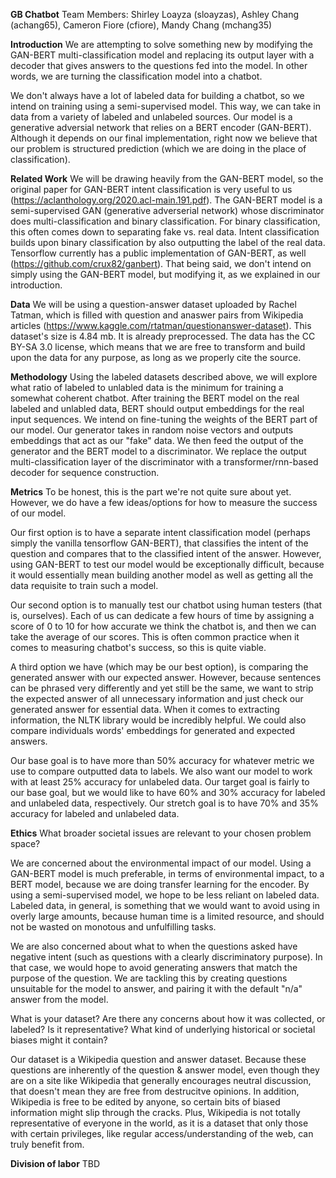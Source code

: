 **GB Chatbot**
Team Members: Shirley Loayza (sloayzas), Ashley Chang (achang65), Cameron Fiore (cfiore), Mandy Chang (mchang35)

**Introduction**
We are attempting to solve something new by modifying the GAN-BERT multi-classification model and replacing its output layer with a decoder that gives answers to the questions fed into the model. In other words, we are turning the classification model into a chatbot.

We don't always have a lot of labeled data for building a chatbot, so we intend on training using a semi-supervised model. This way, we can take in data from a variety of labeled and unlabeled sources. Our model is a generative adversial network that relies on a BERT encoder (GAN-BERT). Although it depends on our final implementation, right now we believe that our problem is structured prediction (which we are doing in the place of classification).

**Related Work**
We will be drawing heavily from the GAN-BERT model, so the original paper for GAN-BERT intent classification is very useful to us (https://aclanthology.org/2020.acl-main.191.pdf). The GAN-BERT model is a semi-supervised GAN (generative adverserial network) whose discriminator does multi-classification and binary classification. For binary classification, this often comes down to separating fake vs. real data. Intent classification builds upon binary classification by also outputting the label of the real data. Tensorflow currently has a public implementation of GAN-BERT, as well (https://github.com/crux82/ganbert). That being said, we don't intend on simply using the GAN-BERT model, but modifying it, as we explained in our introduction.

**Data**
We will be using a question-answer dataset uploaded by Rachel Tatman, which is filled with question and anaswer pairs from Wikipedia articles (https://www.kaggle.com/rtatman/questionanswer-dataset). This dataset's size is 4.84 mb. It is already preprocessed. The data has the CC BY-SA 3.0 license, which means that we are free to transform and build upon the data for any purpose, as long as we properly cite the source.

**Methodology**
Using the labeled datasets described above, we will explore what ratio of labeled to unlabled data is the minimum for training a somewhat coherent chatbot. After training the BERT model on the real labeled and unlabled data, BERT should output embeddings for the real input sequences. We intend on fine-tuning the weights of the BERT part of our model. Our generator takes in random noise vectors and outputs embeddings that act as our "fake" data. We then feed the output of the generator and the BERT model to a discriminator. We replace the output multi-classification layer of the discriminator with a transformer/rnn-based decoder for sequence construction.

**Metrics**
To be honest, this is the part we're not quite sure about yet. However, we do have a few ideas/options for how to measure the success of our model.

Our first option is to have a separate intent classification model (perhaps simply the vanilla tensorflow GAN-BERT), that classifies the intent of the question and compares that to the classified intent of the answer. However, using GAN-BERT to test our model would be exceptionally difficult, because it would essentially mean building another model as well as getting all the data requisite to train such a model.

Our second option is to manually test our chatbot using human testers (that is, ourselves). Each of us can dedicate a few hours of time by assigning a score of 0 to 10 for how accurate we think the chatbot is, and then we can take the average of our scores. This is often common practice when it comes to measuring chatbot's success, so this is quite viable.

A third option we have (which may be our best option), is comparing the generated answer with our expected answer. However, because sentences can be phrased very differently and yet still be the same, we want to strip the expected answer of all unnecessary information and just check our generated answer for essential data. When it comes to extracting information, the NLTK library would be incredibly helpful. We could also compare individuals words' embeddings for generated and expected answers.

Our base goal is to have more than 50% accuracy for whatever metric we use to compare outputted data to labels. We also want our model to work with at least 25% accuracy for unlabeled data. Our target goal is fairly to our base goal, but we would like to have 60% and 30% accuracy for labeled and unlabeled data, respectively. Our stretch goal is to have 70% and 35% accuracy for labeled and unlabeled data.

**Ethics**
What broader societal issues are relevant to your chosen problem space?

We are concerned about the environmental impact of our model. Using a GAN-BERT model is much preferable, in terms of environmental impact, to a BERT model, because we are doing transfer learning for the encoder. By using a semi-supervised model, we hope to be less reliant on labeled data. Labeled data, in general, is something that we would want to avoid using in overly large amounts, because human time is a limited resource, and should not be wasted on monotous and unfulfilling tasks.

We are also concerned about what to when the questions asked have negative intent (such as questions with a clearly discriminatory purpose). In that case, we would hope to avoid generating answers that match the purpose of the question. We are tackling this by creating questions unsuitable for the model to answer, and pairing it with the default "n/a" answer from the model.

What is your dataset? Are there any concerns about how it was collected, or labeled? Is it representative? What kind of underlying historical or societal biases might it contain?

Our dataset is a Wikipedia question and answer dataset. Because these questions are inherently of the question & answer model, even though they are on a site like Wikipedia that generally encourages neutral discussion, that doesn't mean they are free from destrucitve opinions. In addition, Wikipedia is free to be edited by anyone, so certain bits of biased information might slip through the cracks. Plus, Wikipedia is not totally representative of everyone in the world, as it is a dataset that only those with certain privileges, like regular access/understanding of the web, can truly benefit from.

**Division of labor**
TBD
